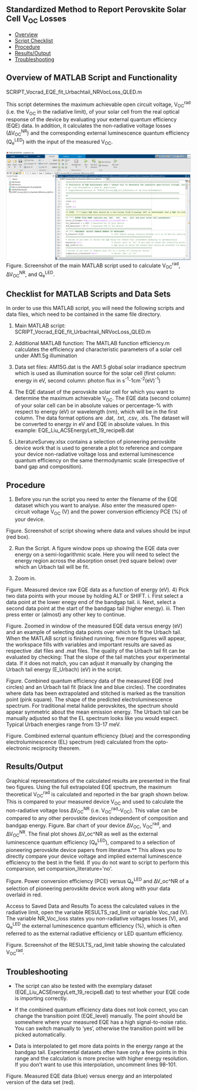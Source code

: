## Standardized Method to Report Perovskite Solar Cell V<sub>OC</sub> Losses

* [Overview](#OverviewofMATLABScriptandFunctionality)
* [Script Checklist](#ChecklistforMATLABScriptsandDataSets)
* [Procedure](#Procedure)
* [Results/Output](#Results/Output)
* [Troubleshooting](#Troubleshooting)

## Overview of MATLAB Script and Functionality

SCRIPT_Vocrad_EQE_fit_Urbachtail_NRVocLoss_QLED.m

This script determines the maximum achievable open circuit voltage, V<sub>OC</sub><sup>rad</sup>  (i.e. the V<sub>OC</sub> in the radiative limit), of your solar cell from the real optical response of the device by evaluating your external quantum efficiency (EQE) data. In addition, it calculates the non-radiative voltage losses (∆V<sub>OC</sub><sup>NR</sup>) and the corresponding external luminescence quantum efficiency (Q<sub>e</sub><sup>LED</sup>) with the input of the measured V<sub>OC</sub>.

<img src="Images/Figure1.png" width = "700">
Figure. Screenshot of the main MATLAB script used to calculate V<sub>OC</sub><sup>rad</sup>, ∆V<sub>OC</sub><sup>NR</sup>, and Q<sub>e</sub><sup>LED</sup>.

## Checklist for MATLAB Scripts and Data Sets
In order to use this MATLAB script, you will need the following scripts and data files, which need to be contained in the same file directory.
1) Main MATLAB script: SCRIPT_Vocrad_EQE_fit_Urbachtail_NRVocLoss_QLED.m

2) Additional MATLAB function:
	The MATLAB function efficiency.m calculates the efficiency and characteristic parameters of a solar cell under AM1.5g illumination
	
3) Data set files:
	AM15G.dat is the AM1.5 global solar irradiance spectrum which is used as illumination source for the solar cell (first column: energy in eV, second column: photon flux in s<sup>-1</sup>-1cm<sup>-2</sup>(eV)<sup>-1</sup>)
 
4) The EQE dataset of the perovskite solar cell for which you want to determine the maximum achievable V<sub>OC</sub>. The EQE data (second column) of your solar cell can be in absolute values or percentage-% with respect to energy (eV) or wavelength (nm), which will be in the first column. The data format options are .dat, .txt, .csv, .xls. The dataset will be converted to energy in eV and EQE in absolute values. In this example: EQE_Liu_ACSEnergyLett_19_recipeB.dat 

5) LiteratureSurvey.xlsx contains a selection of pioneering perovskite device work that is used to generate a plot to reference and compare your device non-radiative voltage loss and external luminescence quantum efficiency on the same thermodynamic scale (irrespective of band gap and composition).

## Procedure
1) Before you run the script you need to enter the filename of the EQE dataset which you want to analyse. Also enter the measured open-circuit voltage V<sub>OC</sub> (V) and the power conversion efficiency PCE (%) of your device.
 
Figure. Screenshot of script showing where data and values should be input (red box).

2) Run the Script. A figure window pops up showing the EQE data over energy on a semi-logarithmic scale. Here you will need to select the energy region across the absorption onset (red square below) over which an Urbach tail will be fit. 

3) Zoom in. 
 
Figure. Measured device raw EQE data as a function of energy (eV).
4) Pick two data points with your mouse by holding ALT or SHIFT.
	i. First select a data point at the lower enegy end of the bandgap tail. 
	ii. Next, select a second data point at the start of the bandgap tail (higher energy). 
	iii. Then press enter or (almost) any other key to continue.

 
Figure. Zoomed in window of the measured EQE data versus energy (eV) and an example of selecting data points over which to fit the Urbach tail.
When the MATLAB script is finished running, five more figures will appear, the workspace fills with variables and important results are saved as respective .dat files and .mat files.
The quality of the Urbach tail fit can be evaluated by checking:
	That the slope of the tail matches your experimental data. If it does not match, you can adjust it manually by changing the Urbach tail energy (E_Urbach) (eV) in the script.
 
Figure. Combined quantum efficiency data of the measured EQE (red circles) and an Urbach tail fit (black line and blue circles). The coordinates where data has been extrapolated and stitched is marked as the transition point (pink square).
	The shape of the predicted electroluminescence spectrum. For traditional metal halide perovskites, the spectrum should appear symmetric about the mean emission energy. The Urbach tail can be manually adjusted so that the EL spectrum looks like you would expect. Typical Urbach energies range from 13-17 meV.
 
Figure. Combined external quantum efficiency   (blue) and the corresponding electroluminescence (EL) spectrum (red) calculated from the opto-electronic reciprocity theorem. 
 
## Results/Output
Graphical representations of the calculated results are presented in the final two figures. Using the full extrapolated EQE spectrum, the maximum theoretical V<sub>OC</sub><sup>rad</sup> is calculated and reported in the bar graph shown below. This is compared to your measured device V<sub>OC</sub> and used to calculate the non-radiative voltage loss ∆V<sub>OC</sub><sup>NR</sup> (i.e. V<sub>OC</sub><sup>rad</sup>-V<sub>OC</sub>). This value can be compared to any other perovskite devices independent of composition and bandgap energy.
 Figure. Bar chart of your device ∆V<sub>OC</sub>, V<sub>OC</sub><sup>rad</sup>, and ∆V<sub>OC</sub><sup>NR</sup>.
The final plot shows ∆V_oc^NR as well as the external luminescence quantum efficiency (Q<sub>e</sub><sup>LED</sup>), compared to a selection of pioneering perovskite device papers from literature.** This allows you to directly compare your device voltage and implied external luminescence efficiency to the best in the field. If you do not want to script to perform this comparsion, set comparsion_literature='no'.
 
Figure. Power conversion efficiency (PCE) versus Q<sub>e</sub><sup>LED</sup> and ∆V_oc^NR of a selection of pioneering perovskite device work along with your data overlaid in red.
 
Access to Saved Data and Results
To acess the calculated values in the radiative limit, open the variable RESULTS_rad_limit or variable Voc_rad (V). The variable NR_Voc_loss states you non-radiative voltages losses (V), and Q<sub>e</sub><sup>LED</sup> the external luminescence quantum efficiency (%), which is often referred to as the external radiative efficiency or LED quantum efficiency.

 
Figure. Screenshot of the RESULTS_rad_limit table showing the calculated V<sub>OC</sub><sup>rad</sup>.
 
## Troubleshooting
- The script can also be tested with the exemplary dataset (EQE_Liu_ACSEnergyLett_19_recipeB.dat) to test whether your EQE code is importing correctly.

- If the combined quantum efficiency data does not look correct, you can change the transition point (EQE_level) manually. The point should be somewhere where your measured EQE has a high signal-to-noise ratio. You can switch manually to ‘yes‘, otherwise the transition point will be picked automatically. 

- Data is interpolated to get more data points in the energy range at the bandgap tail. Experimental datasets often have only a few points in this range and the calculation is more precise with higher energy resolution. If you don’t want to use this interpolation, uncomment lines 98-101.
 
Figure. Measured EQE data (blue) versus energy and an interpolated version of the data set (red). 
 

	

